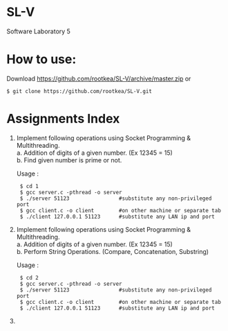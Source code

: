 # SL-V
Software Laboratory 5

# How to use:  
Download https://github.com/rootkea/SL-V/archive/master.zip or

	$ git clone https://github.com/rootkea/SL-V.git

# Assignments Index
1. Implement following operations using Socket Programming & Multithreading.  
	a. Addition of digits of a given number. (Ex 12345 = 15)  
	b. Find given number is prime or not.  
	
	Usage :  
	
		$ cd 1
		$ gcc server.c -pthread -o server
		$ ./server 51123				#substitute any non-privileged port
		$ gcc client.c -o client 		#on other machine or separate tab
		$ ./client 127.0.0.1 51123		#substitute any LAN ip and port

2. Implement following operations using Socket Programming & Multithreading.  
	a. Addition of digits of a given number. (Ex 12345 = 15)  
	b. Perform String Operations. (Compare, Concatenation, Substring)  

	Usage :  
	
		$ cd 2
		$ gcc server.c -pthread -o server
		$ ./server 51123				#substitute any non-privileged port
		$ gcc client.c -o client 		#on other machine or separate tab
		$ ./client 127.0.0.1 51123		#substitute any LAN ip and port

3. 
